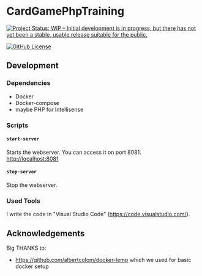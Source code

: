 # CardGamePhpTraining

[![Project Status: WIP – Initial development is in progress, but there has not yet been a stable, usable release suitable for the public.](https://www.repostatus.org/badges/latest/wip.svg)](https://www.repostatus.org/#wip)

<!--[![GitHub Release](https://img.shields.io/github/release/Speedelfe/CardGamePhpTraining.svg)](https://github.com/Speedelfe/CardGamePhpTraining/releases/latest)
[![Github Pre-Release](https://img.shields.io/github/release/Speedelfe/CardGamePhpTraining/all.svg?label=prerelease)](https://github.com/Speedelfe/CardGamePhpTraining/releases)
[![Codacy Badge](https://api.codacy.com/project/badge/Grade/01010101010101010101010?branch=production)](https://app.codacy.com/manual/Speedelfe/CardGamePhpTraining/dashboard?bid=01010101)-->

[![GitHub License](https://img.shields.io/badge/license-MIT-blue.svg)](https://raw.githubusercontent.com/Speedelfe/CardGamePhpTraining/master/LICENSE.txt)

## Development

<!--[![Build Status](https://github.com/Speedelfe/CardGamePhpTraining/workflows/Continuous%20Integration/badge.svg)](https://github.com/Speedelfe/CardGamePhpTraining/actions)
[![Codacy Badge](https://api.codacy.com/project/badge/Grade/01010101010101010101010?branch=master)](https://app.codacy.com/manual/Speedelfe/CardGamePhpTraining/dashboard?bid=01010101)-->

### Dependencies

-   Docker
-   Docker-compose
-   maybe PHP for Intellisense

### Scripts

#### `start-server`

Starts the webserver. You can access it on port 8081.  
<http://localhost:8081>

#### `stop-server`

Stop the webserver.

### Used Tools

I write the code in "Visual Studio Code" (<https://code.visualstudio.com/>).

## Acknowledgements

Big THANKS to:

-   <https://github.com/albertcolom/docker-lemp> which we used for basic docker setup
